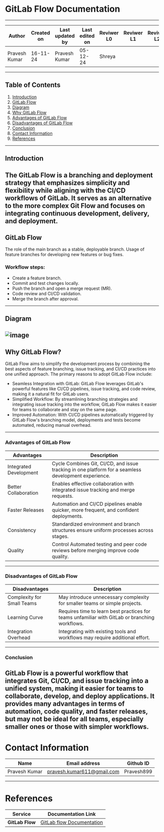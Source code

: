 # GitLab Flow Documentation
---
| **Author** | **Created on** | **Last updated by** | **Last edited on** | **Reviwer L0** |**Reviwer L1** |**Reviwer L2** |
|------------|----------------|----------------------|---------------------|---------------|---------------|---------------|
| Pravesh Kumar      | 16-11-24      | Pravesh Kumar             | 05-12-24           | Shreya | | |
---
## Table of Contents
1. [Introduction](#introduction)
2. [GitLab Flow](#gitlab-flow) 
3. [Diagram](#diagram)
4. [Why GitLab Flow](#why-gitlab-flow)
5. [Advantages of GitLab Flow](#advantages-of-gitlab-flow)
6. [Disadvantages of GitLab Flow](#disadvantages-of-gitlab)
7. [Conclusion](#conclusion)
8. [Contact Information](#contact-information)
9. [References](#references)
---

## Introduction

The GitLab Flow is a branching and deployment strategy that emphasizes simplicity and flexibility while aligning with the CI/CD workflows of GitLab. It serves as an alternative to the more complex Git Flow and focuses on integrating continuous development, delivery, and deployment.
---

## GitLab Flow

The role of the main branch as a stable, deployable branch.
Usage of feature branches for developing new features or bug fixes.

### Workflow steps:

- Create a feature branch.
- Commit and test changes locally.
- Push the branch and open a merge request (MR).
- Code review and CI/CD validation.
- Merge the branch after approval.

---

## Diagram

![image](https://github.com/user-attachments/assets/21e6eca5-0291-4ab0-bb27-47c1a99f1b4e)
---
## Why GitLab Flow?

GitLab Flow aims to simplify the development process by combining the best aspects of feature branching, issue tracking, and CI/CD practices into one unified approach. The primary reasons to adopt GitLab Flow include:

- Seamless Integration with GitLab: GitLab Flow leverages GitLab's powerful features like CI/CD pipelines, issue tracking, and code review, making it a natural fit for GitLab users.
- Simplified Workflow: By streamlining branching strategies and integrating issue tracking into the workflow, GitLab Flow makes it easier for teams to collaborate and stay on the same page.
- Improved Automation: With CI/CD pipelines automatically triggered by GitLab Flow's branching model, deployments and tests become automated, reducing manual overhead.

---

### Advantages of GitLab Flow

|Advantages|Description|
|--------|---------|
|Integrated Development| Cycle	Combines Git, CI/CD, and issue tracking in one platform for a seamless development experience.|
|Better Collaboration	|Enables effective collaboration with integrated issue tracking and merge requests.|
|Faster Releases	|Automation and CI/CD pipelines enable quicker, more frequent, and confident deployments.|
|Consistency	|Standardized environment and branch structures ensure uniform processes across stages.|
|Quality| Control	Automated testing and peer code reviews before merging improve code quality.|
---
### Disadvantages of GitLab Flow

|Disadvantages	|Description|
|------------|------------|
|Complexity for Small Teams|	May introduce unnecessary complexity for smaller teams or simple projects.|
|Learning Curve	|Requires time to learn best practices for teams unfamiliar with GitLab or branching workflows.|
|Integration Overhead	|Integrating with existing tools and workflows may require additional effort.|
---
 ### Conclusion

GitLab Flow is a powerful workflow that integrates Git, CI/CD, and issue tracking into a unified system, making it easier for teams to collaborate, develop, and deploy applications. It provides many advantages in terms of automation, code quality, and faster releases, but may not be ideal for all teams, especially smaller ones or those with simpler workflows.
---
# Contact Information

| **Name** | **Email address**            | **Github ID**
|----------|-------------------------------|-------------------|
| Pravesh Kumar    |  pravesh.kumar611@gmail.com           | Pravesh899 |
---
# References


| Service          | Documentation Link                                                  |
|------------------|---------------------------------------------------------------------|
| **GitLab Flow**       | [GitLab flow Documentation](https://www.geeksforgeeks.org/introduction-to-gitlab-flow/)                    |
